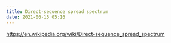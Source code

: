 ```yaml
---
title: Direct-sequence spread spectrum
date: 2021-06-15 05:16
---
```


https://en.wikipedia.org/wiki/Direct-sequence_spread_spectrum

